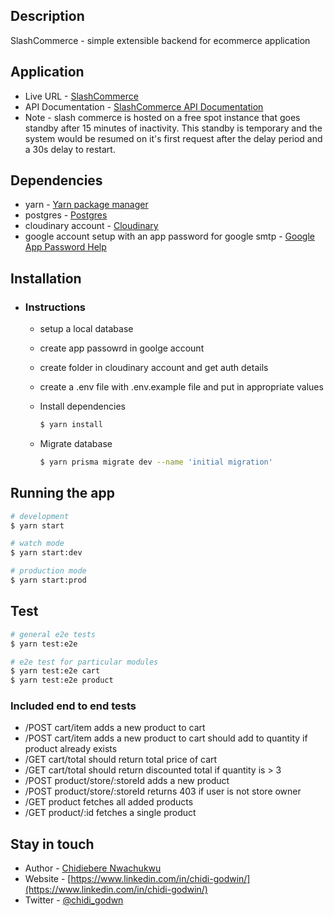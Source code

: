 ## Description
SlashCommerce - simple extensible backend for ecommerce application

## Application
- Live URL - [SlashCommerce](https://slashcommerce.onrender.com)
- API Documentation - [SlashCommerce API Documentation](https://slashcommerce.onrender.com/api)
- Note - slash commerce is hosted on a free spot instance that goes standby after 15 minutes of inactivity. This standby is temporary and the system would be resumed on it's first request after the delay period and a 30s delay to restart.

## Dependencies
- yarn - [Yarn package manager](https://classic.yarnpkg.com/lang/en/docs/install/)
- postgres - [Postgres](https://www.postgresql.org/download/)
- cloudinary account - [Cloudinary](https://cloudinary.com/documentation/cloudinary_get_started)
- google account setup with an app password for google smtp - [Google App Password Help](https://support.google.com/accounts/answer/185833?hl=en#:~:text=An%20App%20Password%20is%20a,2%2DStep%20Verification%20turned%20on.)

## Installation
- ### Instructions
  - setup a local database
  - create app passowrd in goolge account
  - create folder in cloudinary account and get auth details 
  - create a .env file with .env.example file and put in appropriate values
  - Install dependencies
    ```bash
    $ yarn install
    ```

  - Migrate database 
    ```bash
    $ yarn prisma migrate dev --name 'initial migration'
    ```

## Running the app

```bash
# development
$ yarn start

# watch mode
$ yarn start:dev

# production mode
$ yarn start:prod
```

## Test

```bash
# general e2e tests
$ yarn test:e2e

# e2e test for particular modules
$ yarn test:e2e cart
$ yarn test:e2e product 
```

### Included end to end tests
 - /POST cart/item adds a new product to cart
 - /POST cart/item adds a new product to cart should add to quantity if product already exists
 - /GET cart/total should return total price of cart
 - /GET cart/total should return discounted total if quantity is > 3
 - /POST product/store/:storeId adds a new product
 - /POST product/store/:storeId returns 403 if user is not store owner
 - /GET product fetches all added products
 - /GET product/:id fetches a single product

## Stay in touch

- Author - [Chidiebere Nwachukwu](https://www.linkedin.com/in/chidi-godwin/)
- Website - [https://www.linkedin.com/in/chidi-godwin/](https://www.linkedin.com/in/chidi-godwin/)
- Twitter - [@chidi_godwn](https://twitter.com/chidi_godwn)

